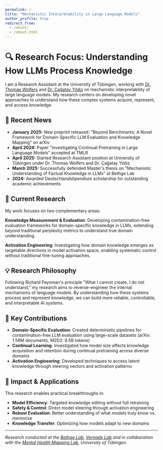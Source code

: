 ```yaml
---
permalink: /
title: "Mechanistic Interpretability in Large Language Models"
author_profile: true
redirect_from: 
  - /about/
  - /about.html
---
```



# 🔍 Research Focus: Understanding How LLMs Process Knowledge

I am a Research Assistant at the University of Tübingen, working with [Dr. Thomas Wolfers](https://thomaswolfers.com/) and [Dr. Çağatay Yıldız](https://cagatayyildiz.github.io/) on mechanistic interpretability of large language models. My research centers on developing novel approaches to understand how these complex systems acquire, represent, and access knowledge.

## 📰 Recent News

<div class="news-box">
<ul>
<li><strong>January 2025:</strong> New preprint released: "Beyond Benchmarks: A Novel Framework for Domain-Specific LLM Evaluation and Knowledge Mapping" on arXiv</li>
<li><strong>April 2024:</strong> Paper "Investigating Continual Pretraining in Large Language Models" accepted at TMLR </li>
<li><strong>April 2025:</strong> Started Research Assistant position at University of Tübingen under Dr. Thomas Wolfers and Dr. Çağatay Yıldız</li>
<li><strong>March 2025:</strong> Successfully defended Master's thesis on "Mechanistic Understanding of Factual Knowledge in LLMs" at Bethge Lab</li>
<li><strong>2024:</strong> Awarded Deutschlandstipendium scholarship for outstanding academic achievements</li>
</ul>
</div>

## 🧪 Current Research

My work focuses on two complementary areas:

**Knowledge Measurement & Evaluation**: Developing contamination-free evaluation frameworks for domain-specific knowledge in LLMs, extending beyond traditional perplexity metrics to understand true domain understanding.

**Activation Engineering**: Investigating how domain knowledge emerges as targetable directions in model activation space, enabling systematic control without traditional fine-tuning approaches.

## 💡 Research Philosophy

Following Richard Feynman's principle "What I cannot create, I do not understand," my research aims to reverse-engineer the internal mechanisms of language models. By understanding how these systems process and represent knowledge, we can build more reliable, controllable, and interpretable AI systems.

## 🔬 Key Contributions

- **Domain-Specific Evaluation**: Created deterministic pipelines for contamination-free LLM evaluation using large-scale datasets (arXiv: 1.56M documents, M2D2: 8.5B tokens)
- **Continual Learning**: Investigated how model size affects knowledge acquisition and retention during continual pretraining across diverse domains
- **Activation Engineering**: Developed techniques to access latent knowledge through steering vectors and activation patterns

## 🎯 Impact & Applications

This research enables practical breakthroughs in:
- **Model Efficiency**: Targeted knowledge editing without full retraining
- **Safety & Control**: Direct model steering through activation engineering  
- **Robust Evaluation**: Better understanding of what models truly know vs. memorize
- **Knowledge Transfer**: Optimizing how models adapt to new domains

---

*Research conducted at the [Bethge Lab](https://bethgelab.org/), [Vernade Lab](https://www.cvernade.com/) and in collaboration with the [Mental Health Mapping Lab]([https://www.cvernade.com/](https://mhm-lab.github.io/)), University of Tübingen.*
